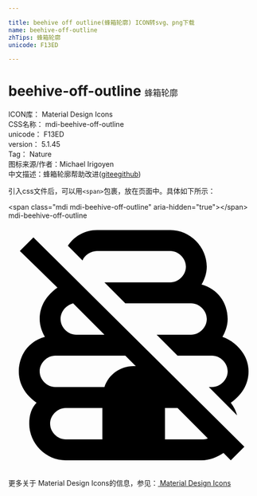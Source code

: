 ```yaml
---

title: beehive off outline(蜂箱轮廓) ICON转svg、png下载
name: beehive-off-outline
zhTips: 蜂箱轮廓
unicode: F13ED

---
```


# beehive-off-outline  <small style="font-size: 60%;font-weight: 100">蜂箱轮廓</small>


<div class="detail-page">
<p>
<span>
ICON库：
<span class="badge-secondary badge">Material Design Icons</span> 
</span>
<br/>
<span>
CSS名称：
<span class="badge-secondary badge">mdi-beehive-off-outline</span> 
</span>
<br/>
<span>
unicode：
<span class="badge-secondary badge">F13ED</span> 
</span>
<br/>
<span>
version：
<span class="badge-secondary badge">5.1.45</span> 
</span>
<br/>
<span>Tag：
<span class="badge-light badge">Nature</span>
</span>
<br/>
<span>图标来源/作者：<span class="badge-light badge">Michael Irigoyen</span></span> 
<br/>
<span class="zh-detail">中文描述：<span class="badge-primary badge">蜂箱轮廓</span><span class="help-link"><span>帮助改进</span>(<a href="https://gitee.com/liuwave/icon-helper/edit/master/json/material/beehive-off-outline.json" target="_blank" rel="noopener noreferrer">gitee</a><a href="https://github.com/liuwave/icon-helper/edit/master/json/material/beehive-off-outline.json" target="_blank" rel="noopener noreferrer">github</a></span>)</span><br/>
</p>
</div>
<div class="alert alert-dark">
  <i class="mdi mdi-beehive-off-outline mdi-48px"></i>
  <i class="mdi mdi-beehive-off-outline mdi-36px"></i>
  <i class="mdi mdi-beehive-off-outline mdi-24px"></i>
  <i class="mdi mdi-beehive-off-outline mdi-18px"></i>
</div>
<div>
  <p>引入css文件后，可以用<code>&lt;span&gt;</code>包裹，放在页面中。具体如下所示：    
  </p>
  <div class="alert alert-primary" style="font-size: 14px">
    &lt;span class="mdi mdi-beehive-off-outline" aria-hidden="true"&gt;&lt;/span&gt;
    <copy-btn content='<span class="mdi mdi-beehive-off-outline" aria-hidden="true"></span>'></copy-btn>
  </div>
  <div class="alert alert-secondary">
    <i class="mdi mdi-beehive-off-outline"
    style="font-size: 24px"
    aria-hidden="true"></i> mdi-beehive-off-outline
    <copy-btn content="mdi-beehive-off-outline" btn-title="复制图标名称"></copy-btn>
  </div>
</div>
<div id="svg" class="svg-wrap">
<svg xmlns="http://www.w3.org/2000/svg" viewBox="0 0 24 24"><path d="M1.1 3L4.7 6.5C3.7 7.2 3 8.2 3 9.5C3 10.1 3.2 10.7 3.5 11.2C2 11.6 1 12.9 1 14.5C1 15.8 1.7 16.8 2.7 17.5C2.2 18 2 18.7 2 19.5C2 21.4 3.6 23 5.5 23H18.5C19.3 23 20 22.7 20.6 22.3L21.3 23L22.6 21.7L2.4 1.7L1.1 3M9.2 11H6.5C5.7 11 5 10.3 5 9.5C5 8.8 5.5 8.2 6.2 8L9.2 11M9 21H5.5C4.7 21 4 20.3 4 19.5S4.7 18 5.5 18H9V21M9.2 16H4.5C3.7 16 3 15.3 3 14.5S3.7 13 4.5 13H11.2L12.2 14H12C10.7 14 9.6 14.8 9.2 16M18.5 21H15V18H16.2L19.1 20.9C18.9 21 18.7 21 18.5 21M7.1 3.9L5.7 2.5C6.3 1.6 7.3 1 8.5 1H15.5C17.4 1 19 2.6 19 4.5C19 5.1 18.8 5.7 18.5 6.2C20 6.6 21 7.9 21 9.5C21 10.1 20.8 10.7 20.5 11.2C21.9 11.7 23 13 23 14.5C23 15.8 22.3 16.8 21.3 17.5C21.6 17.9 21.8 18.3 21.9 18.7L19.2 16H19.5C20.3 16 21 15.3 21 14.5S20.3 13 19.5 13H16.2L14.2 11H17.5C18.3 11 19 10.3 19 9.5S18.3 8 17.5 8H11.2L9.2 6H15.5C16.3 6 17 5.3 17 4.5S16.3 3 15.5 3H8.5C7.9 3 7.3 3.4 7.1 3.9Z" /></svg>
</div>
<detail full-name='mdi-beehive-off-outline'></detail>
    
<div><p>更多关于 Material Design Icons的信息，参见：<a target="_blank" href="https://iconhelper.cn/material.html"> Material Design Icons</a>
</p></div>
